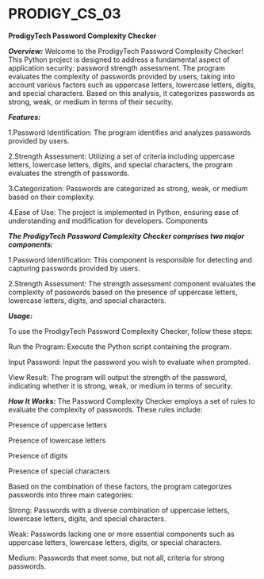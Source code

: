 # PRODIGY_CS_03
**ProdigyTech Password Complexity Checker**

**_Overview:_**
Welcome to the ProdigyTech Password Complexity Checker! This Python project is designed to address a fundamental aspect of application security: password strength assessment. The program evaluates the complexity of passwords provided by users, taking into account various factors such as uppercase letters, lowercase letters, digits, and special characters. Based on this analysis, it categorizes passwords as strong, weak, or medium in terms of their security.

**_Features:_**

1.Password Identification: The program identifies and analyzes passwords provided by users.

2.Strength Assessment: Utilizing a set of criteria including uppercase letters, lowercase letters, digits, and special characters, the program evaluates the strength of passwords.

3.Categorization: Passwords are categorized as strong, weak, or medium based on their complexity.

4.Ease of Use: The project is implemented in Python, ensuring ease of understanding and modification for developers.
Components


**_The ProdigyTech Password Complexity Checker comprises two major components:_**

1.Password Identification: This component is responsible for detecting and capturing passwords provided by users.

2.Strength Assessment: The strength assessment component evaluates the complexity of passwords based on the presence of uppercase letters, lowercase letters, digits, and special characters.


**_Usage:_**

To use the ProdigyTech Password Complexity Checker, follow these steps:

Run the Program: Execute the Python script containing the program.

Input Password: Input the password you wish to evaluate when prompted.

View Result: The program will output the strength of the password, indicating whether it is strong, weak, or medium in terms of security.


**_How It Works:_**
The Password Complexity Checker employs a set of rules to evaluate the complexity of passwords. These rules include:

Presence of uppercase letters

Presence of lowercase letters

Presence of digits

Presence of special characters

Based on the combination of these factors, the program categorizes passwords into three main categories:

Strong: Passwords with a diverse combination of uppercase letters, lowercase letters, digits, and special characters.

Weak: Passwords lacking one or more essential components such as uppercase letters, lowercase letters, digits, or special characters.

Medium: Passwords that meet some, but not all, criteria for strong passwords.
